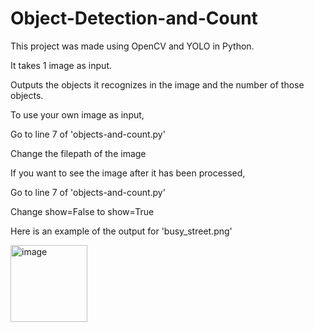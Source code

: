# Object-Detection-and-Count

This project was made using OpenCV and YOLO in Python.

It takes 1 image as input.

Outputs the objects it recognizes in the image and the number of those objects.

To use your own image as input,
  
  Go to line 7 of 'objects-and-count.py'
  
  Change the filepath of the image

If you want to see the image after it has been processed,
  
  Go to line 7 of 'objects-and-count.py'
  
  Change show=False to show=True

Here is an example of the output for 'busy_street.png'

<img width="123" alt="image" src="https://github.com/MohnishSS/Object-Detection-and-Count/assets/133986129/4d56942b-2816-4cbb-ba55-2522eb87efb5">


